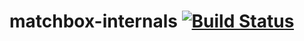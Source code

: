 matchbox-internals [![Build Status](https://travis-ci.org/matchboxjs/matchbox-internals.svg)](https://travis-ci.org/matchboxjs/matchbox-internals)
==================
